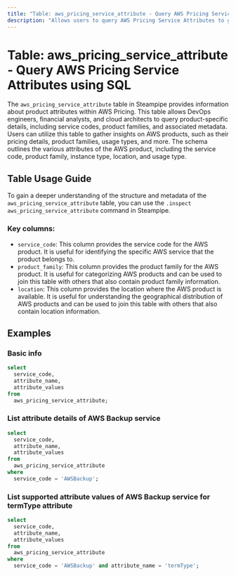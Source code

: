 ```yaml
---
title: "Table: aws_pricing_service_attribute - Query AWS Pricing Service Attributes using SQL"
description: "Allows users to query AWS Pricing Service Attributes to gain insights into product attributes and their respective prices."
---
```


# Table: aws_pricing_service_attribute - Query AWS Pricing Service Attributes using SQL

The `aws_pricing_service_attribute` table in Steampipe provides information about product attributes within AWS Pricing. This table allows DevOps engineers, financial analysts, and cloud architects to query product-specific details, including service codes, product families, and associated metadata. Users can utilize this table to gather insights on AWS products, such as their pricing details, product families, usage types, and more. The schema outlines the various attributes of the AWS product, including the service code, product family, instance type, location, and usage type.

## Table Usage Guide

To gain a deeper understanding of the structure and metadata of the `aws_pricing_service_attribute` table, you can use the `.inspect aws_pricing_service_attribute` command in Steampipe.

### Key columns:

- `service_code`: This column provides the service code for the AWS product. It is useful for identifying the specific AWS service that the product belongs to.
- `product_family`: This column provides the product family for the AWS product. It is useful for categorizing AWS products and can be used to join this table with others that also contain product family information.
- `location`: This column provides the location where the AWS product is available. It is useful for understanding the geographical distribution of AWS products and can be used to join this table with others that also contain location information.

## Examples

### Basic info

```sql
select
  service_code,
  attribute_name,
  attribute_values
from
  aws_pricing_service_attribute;
```

### List attribute details of AWS Backup service

```sql
select
  service_code,
  attribute_name,
  attribute_values
from
  aws_pricing_service_attribute
where
  service_code = 'AWSBackup';
```

### List supported attribute values of AWS Backup service for termType attribute

```sql
select
  service_code,
  attribute_name,
  attribute_values
from
  aws_pricing_service_attribute
where
  service_code = 'AWSBackup' and attribute_name = 'termType';
```
